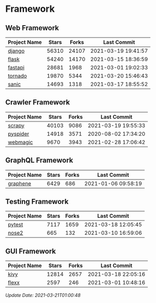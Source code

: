 # Framework

## Web Framework
| Project Name | Stars | Forks | Last Commit |
| ------------ | ----- | ----- | ----------- |
| [django](https://github.com/django/django) | 56310 | 24107 | 2021-03-19 19:41:57 |
| [flask](https://github.com/pallets/flask) | 54240 | 14170 | 2021-03-15 18:36:59 |
| [fastapi](https://github.com/tiangolo/fastapi) | 28681 | 1968 | 2021-03-01 19:02:33 |
| [tornado](https://github.com/tornadoweb/tornado) | 19870 | 5344 | 2021-03-20 15:46:43 |
| [sanic](https://github.com/sanic-org/sanic) | 14693 | 1318 | 2021-03-17 18:55:52 |

## Crawler Framework
| Project Name | Stars | Forks | Last Commit |
| ------------ | ----- | ----- | ----------- |
| [scrapy](https://github.com/scrapy/scrapy) | 40103 | 9086 | 2021-03-19 19:55:33 |
| [pyspider](https://github.com/binux/pyspider) | 14918 | 3571 | 2020-08-02 17:34:20 |
| [webmagic](https://github.com/code4craft/webmagic) | 9670 | 3943 | 2021-02-28 17:06:42 |

## GraphQL Framework
| Project Name | Stars | Forks | Last Commit |
| ------------ | ----- | ----- | ----------- |
| [graphene](https://github.com/graphql-python/graphene) | 6429 | 686 | 2021-01-06 09:58:19 |

## Testing Framework
| Project Name | Stars | Forks | Last Commit |
| ------------ | ----- | ----- | ----------- |
| [pytest](https://github.com/pytest-dev/pytest) | 7117 | 1659 | 2021-03-18 12:05:45 |
| [nose2](https://github.com/nose-devs/nose2) | 665 | 132 | 2021-03-10 16:59:06 |

## GUI Framework
| Project Name | Stars | Forks | Last Commit |
| ------------ | ----- | ----- | ----------- |
| [kivy](https://github.com/kivy/kivy) | 12814 | 2657 | 2021-03-18 22:05:16 |
| [flexx](https://github.com/flexxui/flexx) | 2597 | 246 | 2021-03-01 10:48:16 |

*Update Date: 2021-03-21T01:00:48*